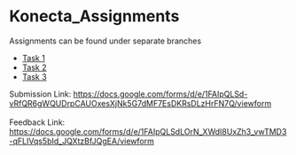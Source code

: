 # Konecta_Assignments

Assignments can be found under separate branches

<ul>
  <li>
    <a href="https://github.com/MostafaBelo/Konecta_Assignments/tree/Assignment_1">Task 1</a>
  </li>
  <li>
    <a href="https://github.com/MostafaBelo/Konecta_Assignments/tree/Assignment_2">Task 2</a>
  </li>
  <li>
    <a href="https://github.com/MostafaBelo/Konecta_Assignments/tree/Assignment_3">Task 3</a>
  </li>
</ul>

Submission Link: https://docs.google.com/forms/d/e/1FAIpQLSd-vRfQR6gWQUDrpCAUOxesXjNk5G7dMF7EsDKRsDLzHrFN7Q/viewform
<br>
<br>
Feedback Link: https://docs.google.com/forms/d/e/1FAIpQLSdLOrN_XWdI8UxZh3_vwTMD3-qFLIVqs5bId_JQXtzBfJQgEA/viewform
